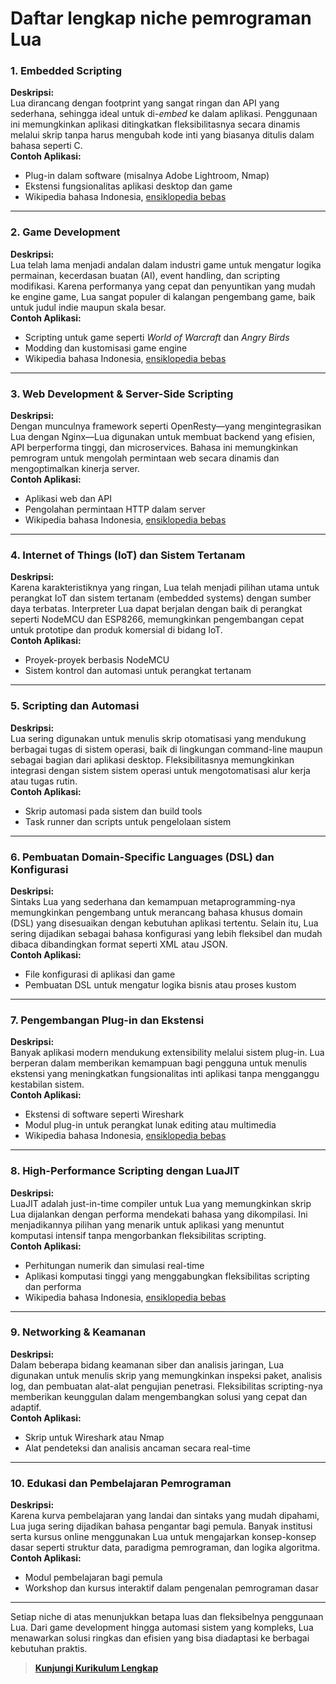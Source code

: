 # Daftar lengkap niche pemrograman Lua

### 1. Embedded Scripting

**Deskripsi:**  
Lua dirancang dengan footprint yang sangat ringan dan API yang sederhana, sehingga ideal untuk di-_embed_ ke dalam aplikasi. Penggunaan ini memungkinkan aplikasi ditingkatkan fleksibilitasnya secara dinamis melalui skrip tanpa harus mengubah kode inti yang biasanya ditulis dalam bahasa seperti C.  
**Contoh Aplikasi:**

- Plug-in dalam software (misalnya Adobe Lightroom, Nmap)
- Ekstensi fungsionalitas aplikasi desktop dan game
- Wikipedia bahasa Indonesia, [ensiklopedia bebas][2]

---

### 2. Game Development

**Deskripsi:**  
Lua telah lama menjadi andalan dalam industri game untuk mengatur logika permainan, kecerdasan buatan (AI), event handling, dan scripting modifikasi. Karena performanya yang cepat dan penyuntikan yang mudah ke engine game, Lua sangat populer di kalangan pengembang game, baik untuk judul indie maupun skala besar.  
**Contoh Aplikasi:**

- Scripting untuk game seperti _World of Warcraft_ dan _Angry Birds_
- Modding dan kustomisasi game engine
- Wikipedia bahasa Indonesia, [ensiklopedia bebas][2]

---

### 3. Web Development & Server-Side Scripting

**Deskripsi:**  
Dengan munculnya framework seperti OpenResty—yang mengintegrasikan Lua dengan Nginx—Lua digunakan untuk membuat backend yang efisien, API berperforma tinggi, dan microservices. Bahasa ini memungkinkan pemrogram untuk mengolah permintaan web secara dinamis dan mengoptimalkan kinerja server.  
**Contoh Aplikasi:**

- Aplikasi web dan API
- Pengolahan permintaan HTTP dalam server
- Wikipedia bahasa Indonesia, [ensiklopedia bebas][2]

---

### 4. Internet of Things (IoT) dan Sistem Tertanam

**Deskripsi:**  
Karena karakteristiknya yang ringan, Lua telah menjadi pilihan utama untuk perangkat IoT dan sistem tertanam (embedded systems) dengan sumber daya terbatas. Interpreter Lua dapat berjalan dengan baik di perangkat seperti NodeMCU dan ESP8266, memungkinkan pengembangan cepat untuk prototipe dan produk komersial di bidang IoT.  
**Contoh Aplikasi:**

- Proyek-proyek berbasis NodeMCU
- Sistem kontrol dan automasi untuk perangkat tertanam

---

### 5. Scripting dan Automasi

**Deskripsi:**  
Lua sering digunakan untuk menulis skrip otomatisasi yang mendukung berbagai tugas di sistem operasi, baik di lingkungan command-line maupun sebagai bagian dari aplikasi desktop. Fleksibilitasnya memungkinkan integrasi dengan sistem sistem operasi untuk mengotomatisasi alur kerja atau tugas rutin.  
**Contoh Aplikasi:**

- Skrip automasi pada sistem dan build tools
- Task runner dan scripts untuk pengelolaan sistem

---

### 6. Pembuatan Domain-Specific Languages (DSL) dan Konfigurasi

**Deskripsi:**  
Sintaks Lua yang sederhana dan kemampuan metaprogramming-nya memungkinkan pengembang untuk merancang bahasa khusus domain (DSL) yang disesuaikan dengan kebutuhan aplikasi tertentu. Selain itu, Lua sering dijadikan sebagai bahasa konfigurasi yang lebih fleksibel dan mudah dibaca dibandingkan format seperti XML atau JSON.  
**Contoh Aplikasi:**

- File konfigurasi di aplikasi dan game
- Pembuatan DSL untuk mengatur logika bisnis atau proses kustom

---

### 7. Pengembangan Plug-in dan Ekstensi

**Deskripsi:**  
Banyak aplikasi modern mendukung extensibility melalui sistem plug-in. Lua berperan dalam memberikan kemampuan bagi pengguna untuk menulis ekstensi yang meningkatkan fungsionalitas inti aplikasi tanpa mengganggu kestabilan sistem.  
**Contoh Aplikasi:**

- Ekstensi di software seperti Wireshark
- Modul plug-in untuk perangkat lunak editing atau multimedia
- Wikipedia bahasa Indonesia, [ensiklopedia bebas][2]

---

### 8. High-Performance Scripting dengan LuaJIT

**Deskripsi:**  
LuaJIT adalah just-in-time compiler untuk Lua yang memungkinkan skrip Lua dijalankan dengan performa mendekati bahasa yang dikompilasi. Ini menjadikannya pilihan yang menarik untuk aplikasi yang menuntut komputasi intensif tanpa mengorbankan fleksibilitas scripting.  
**Contoh Aplikasi:**

- Perhitungan numerik dan simulasi real-time
- Aplikasi komputasi tinggi yang menggabungkan fleksibilitas scripting dan performa
- Wikipedia bahasa Indonesia, [ensiklopedia bebas][2]

---

### 9. Networking & Keamanan

**Deskripsi:**  
Dalam beberapa bidang keamanan siber dan analisis jaringan, Lua digunakan untuk menulis skrip yang memungkinkan inspeksi paket, analisis log, dan pembuatan alat-alat pengujian penetrasi. Fleksibilitas scripting-nya memberikan keunggulan dalam mengembangkan solusi yang cepat dan adaptif.  
**Contoh Aplikasi:**

- Skrip untuk Wireshark atau Nmap
- Alat pendeteksi dan analisis ancaman secara real-time

---

### 10. Edukasi dan Pembelajaran Pemrograman

**Deskripsi:**  
Karena kurva pembelajaran yang landai dan sintaks yang mudah dipahami, Lua juga sering dijadikan bahasa pengantar bagi pemula. Banyak institusi serta kursus online menggunakan Lua untuk mengajarkan konsep-konsep dasar seperti struktur data, paradigma pemrograman, dan logika algoritma.  
**Contoh Aplikasi:**

- Modul pembelajaran bagi pemula
- Workshop dan kursus interaktif dalam pengenalan pemrograman dasar

---

Setiap niche di atas menunjukkan betapa luas dan fleksibelnya penggunaan Lua. Dari game development hingga automasi sistem yang kompleks, Lua menawarkan solusi ringkas dan efisien yang bisa diadaptasi ke berbagai kebutuhan praktis.

> [**Kunjungi Kurikulum Lengkap**][1]

[1]: ../../lua/README.md
[2]: https://id.wikipedia.org/wiki/Lua_%28bahasa_pemrograman%29
